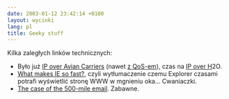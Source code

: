```yaml
---
date: 2003-01-12 23:42:14 +0100
layout: wycinki
lang: pl
title: Geeky stuff
---
```


Kilka zaległych linków technicznych:

* Było już [IP over Avian Carriers](http://ietf.org/rfc/rfc1149.txt 'RFC 1149') (nawet [z QoS-em](http://ietf.org/rfc/rfc2549.txt 'RFC 2549')), czas na [IP over H](http://coin-operated.com/?p=1639 'StreamingMedia (H2O/IP)')2</sub>O</a>.
* [What makes IE so fast?](http://grotto11.com/blog/?+1039831658 'Microsoft Active Web AccelerationX™'), czyli wytłumaczenie czemu Explorer czasami potrafi wyświetlić stronę WWW w mgnieniu oka… Cwaniaczki.
* [The case of the 500-mile email](http://ibiblio.org/harris/500milemail.html 'z archiwów SAGE'). Zabawne.
